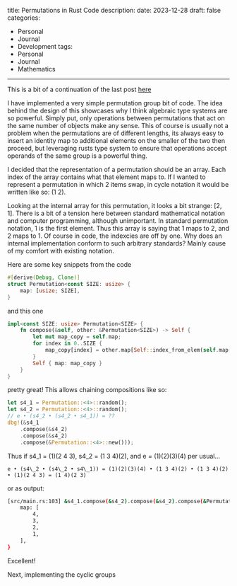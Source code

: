 title: Permutations in Rust Code 
description: 
date: 2023-12-28
draft: false
categories:
- Personal
- Journal
- Development
tags:
- Personal
- Journal
- Mathematics
---

This is a bit of a continuation of the last post [here](/2023-12-26-minimal-representations.md)

I have implemented a very simple permutation group bit of code. The idea behind the design of this showcases why I think algebraic type systems are so powerful. Simply put, only operations between permutations that act on the same number of objects make any sense. This of course is usually not a problem when the permutations are of different lengths, its always easy to insert an identity map to additional elements on the smaller of the two then proceed, but leveraging rusts type system to ensure that operations accept operands of the same group is a powerful thing.

I decided that the representation of a permutation should be an array. Each index of the array contains what that element maps to. If I wanted to represent a permutation in which 2 items swap, in cycle notation it would be written like so: (1 2).

Looking at the internal array for this permutation, it looks a bit strange: [2, 1]. There is a bit of a tension here between standard mathematical notation and computer programming, although unimportant. In standard permutation notation, 1 is the first element. Thus this array is saying that 1 maps to 2, and 2 maps to 1. Of course in code, the indexcies are off by one. Why does an internal implementation conform to such arbitrary standards? Mainly cause of my comfort with existing notation.

Here are some key snippets from the code

```rust
#[derive(Debug, Clone)]
struct Permutation<const SIZE: usize> {
    map: [usize; SIZE],
}
```

and this one

```rust
impl<const SIZE: usize> Permutation<SIZE> {
    fn compose(&self, other: &Permutation<SIZE>) -> Self {
        let mut map_copy = self.map;
        for index in 0..SIZE {
            map_copy[index] = other.map[Self::index_from_elem(self.map[index])];
        }
        Self { map: map_copy }
    }
}
```

pretty great! This allows chaining compositions like so:

```rust
let s4_1 = Permutation::<4>::random();
let s4_2 = Permutation::<4>::random();
// e • (s4_2 • (s4_2 • s4_1)) = ??
dbg!(&s4_1
    .compose(&s4_2)
    .compose(&s4_2)
    .compose(&Permutation::<4>::new()));
```

Thus if s4\_1 = (1)(2 4 3), s4\_2 = (1 3 4)(2), and e = (1)(2)(3)(4) per usual...

```e • (s4\_2 • (s4\_2 • s4\_1)) = (1)(2)(3)(4) • (1 3 4)(2) • (1 3 4)(2) • (1)(2 4 3) = (1 4)(2 3)```

or as output:

```bash
[src/main.rs:103] &s4_1.compose(&s4_2).compose(&s4_2).compose(&Permutation::<4>::new()) = Permutation {
    map: [
        4,
        3,
        2,
        1,
    ],
}
```

Excellent!

Next, implementing the cyclic groups
